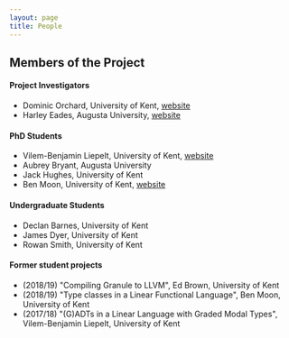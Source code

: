 ```yaml
---
layout: page
title: People
---
```


Members of the Project
----------------------

#### Project Investigators

- Dominic Orchard, University of Kent, [website](https://www.cs.kent.ac.uk/people/staff/dao7/)
- Harley Eades, Augusta University, [website](http://metatheorem.org/)

#### PhD Students

- Vilem-Benjamin Liepelt, University of Kent, [website](https://github.com/buggymcbugfix)
- Aubrey Bryant, Augusta University
- Jack Hughes, University of Kent
- Ben Moon, University of Kent, [website](https://github.com/GuiltyDolphin)

#### Undergraduate Students

- Declan Barnes, University of Kent
- James Dyer, University of Kent
- Rowan Smith, University of Kent

#### Former student projects
- (2018/19) "Compiling Granule to LLVM", Ed Brown, University of Kent
- (2018/19) "Type classes in a Linear Functional Language", Ben Moon, University of Kent 
- (2017/18) "(G)ADTs in a Linear Language with Graded Modal Types", Vilem-Benjamin Liepelt, University of Kent


